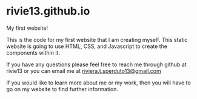 # rivie13.github.io
My first website!


This is the code for my first website that I am creating myself. This static website is going to use HTML, CSS, and Javascript to create the components within it.

If you have any questions please feel free to reach me through github at rivie13 or you can email me at riviera.t.sperduto13@gmail.com

If you would like to learn more about me or my work, then you will have to go on my website to find further information.
